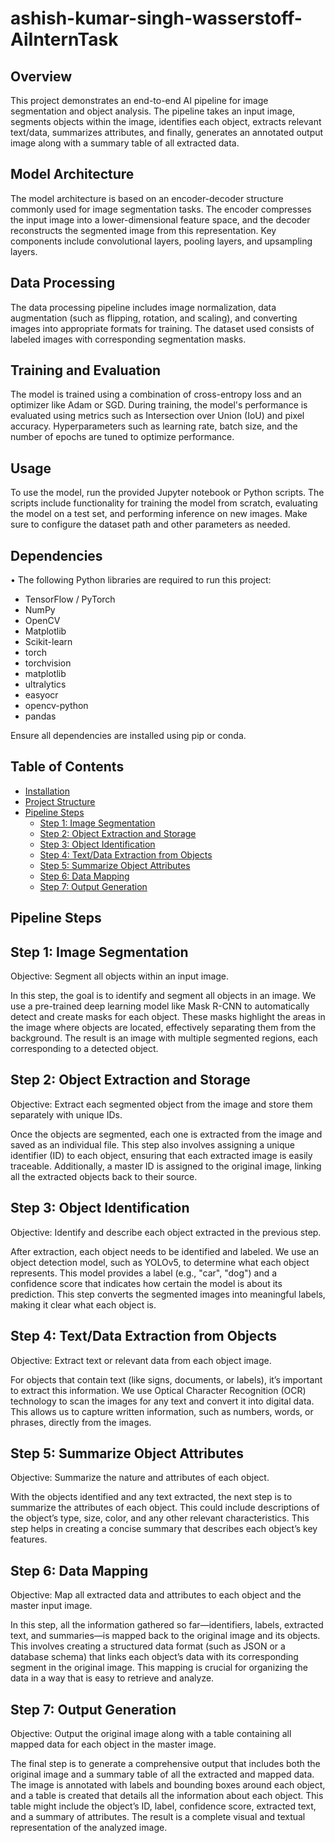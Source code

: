 # ashish-kumar-singh-wasserstoff-AiInternTask

## Overview
This project demonstrates an end-to-end AI pipeline for image segmentation and object analysis. The pipeline takes an input image, segments objects within the image, identifies each object, extracts relevant text/data, summarizes attributes, and finally, generates an annotated output image along with a summary table of all extracted data.

## Model Architecture
The model architecture is based on an encoder-decoder structure commonly used for image segmentation tasks. The encoder compresses the input image into a lower-dimensional feature space, and the decoder reconstructs the segmented image from this representation. Key components include convolutional layers, pooling layers, and upsampling layers.

## Data Processing
The data processing pipeline includes image normalization, data augmentation (such as flipping, rotation, and scaling), and converting images into appropriate formats for training. The dataset used consists of labeled images with corresponding segmentation masks.

## Training and Evaluation
The model is trained using a combination of cross-entropy loss and an optimizer like Adam or SGD. During training, the model's performance is evaluated using metrics such as Intersection over Union (IoU) and pixel accuracy. Hyperparameters such as learning rate, batch size, and the number of epochs are tuned to optimize performance.

## Usage
To use the model, run the provided Jupyter notebook or Python scripts. The scripts include functionality for training the model from scratch, evaluating the model on a test set, and performing inference on new images. Make sure to configure the dataset path and other parameters as needed.

## Dependencies
•	The following Python libraries are required to run this project:
- TensorFlow / PyTorch
- NumPy
- OpenCV
- Matplotlib
- Scikit-learn
-	torch
-	torchvision
-	matplotlib
-	ultralytics
-	easyocr
-	opencv-python
- pandas

Ensure all dependencies are installed using pip or conda.

## Table of Contents
- [Installation](#installation)
- [Project Structure](#project-structure)
- [Pipeline Steps](#pipeline-steps)
  - [Step 1: Image Segmentation](#step-1-image-segmentation)
  - [Step 2: Object Extraction and Storage](#step-2-object-extraction-and-storage)
  - [Step 3: Object Identification](#step-3-object-identification)
  - [Step 4: Text/Data Extraction from Objects](#step-4-textdata-extraction-from-objects)
  - [Step 5: Summarize Object Attributes](#step-5-summarize-object-attributes)
  - [Step 6: Data Mapping](#step-6-data-mapping)
  - [Step 7: Output Generation](#step-7-output-generation)


## Pipeline Steps
## Step 1: Image Segmentation
Objective: Segment all objects within an input image.

In this step, the goal is to identify and segment all objects in an image. We use a pre-trained deep learning model like Mask R-CNN to automatically detect and create masks for each object. These masks highlight the areas in the image where objects are located, effectively separating them from the background. The result is an image with multiple segmented regions, each corresponding to a detected object.

## Step 2: Object Extraction and Storage
Objective: Extract each segmented object from the image and store them separately with unique IDs.

Once the objects are segmented, each one is extracted from the image and saved as an individual file. This step also involves assigning a unique identifier (ID) to each object, ensuring that each extracted image is easily traceable. Additionally, a master ID is assigned to the original image, linking all the extracted objects back to their source.

## Step 3: Object Identification
Objective: Identify and describe each object extracted in the previous step.

After extraction, each object needs to be identified and labeled. We use an object detection model, such as YOLOv5, to determine what each object represents. This model provides a label (e.g., "car", "dog") and a confidence score that indicates how certain the model is about its prediction. This step converts the segmented images into meaningful labels, making it clear what each object is.

## Step 4: Text/Data Extraction from Objects
Objective: Extract text or relevant data from each object image.

For objects that contain text (like signs, documents, or labels), it’s important to extract this information. We use Optical Character Recognition (OCR) technology to scan the images for any text and convert it into digital data. This allows us to capture written information, such as numbers, words, or phrases, directly from the images.

## Step 5: Summarize Object Attributes
Objective: Summarize the nature and attributes of each object.

With the objects identified and any text extracted, the next step is to summarize the attributes of each object. This could include descriptions of the object’s type, size, color, and any other relevant characteristics. This step helps in creating a concise summary that describes each object’s key features.

## Step 6: Data Mapping
Objective: Map all extracted data and attributes to each object and the master input image.

In this step, all the information gathered so far—identifiers, labels, extracted text, and summaries—is mapped back to the original image and its objects. This involves creating a structured data format (such as JSON or a database schema) that links each object’s data with its corresponding segment in the original image. This mapping is crucial for organizing the data in a way that is easy to retrieve and analyze.

## Step 7: Output Generation
Objective: Output the original image along with a table containing all mapped data for each object in the master image.

The final step is to generate a comprehensive output that includes both the original image and a summary table of all the extracted and mapped data. The image is annotated with labels and bounding boxes around each object, and a table is created that details all the information about each object. This table might include the object’s ID, label, confidence score, extracted text, and a summary of attributes. The result is a complete visual and textual representation of the analyzed image.
